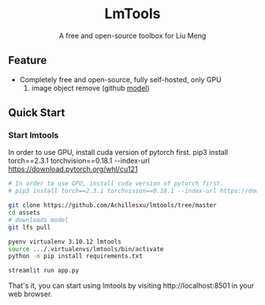 <h1 align="center">LmTools</h1>
<p align="center">A free and open-source toolbox for Liu Meng</p>


## Feature
- Completely free and open-source, fully self-hosted, only GPU
  1. image object remove (github [model](https://github.com/advimman/lama?tab=readme-ov-file))

## Quick Start

### Start lmtools

In order to use GPU, install cuda version of pytorch first.
pip3 install torch==2.3.1 torchvision==0.18.1 --index-url https://download.pytorch.org/whl/cu121

```bash
# In order to use GPU, install cuda version of pytorch first.
# pip3 install torch==2.3.1 torchvision==0.18.1 --index-url https://download.pytorch.org/whl/cu121

git clone https://github.com/Achillesxu/lmtools/tree/master
cd assets
# downloads model 
git lfs pull

pyenv virtualenv 3.10.12 lmtools
source .../.virtualenvs/lmtools/bin/activate
python -m pip install requirements.txt

streamlit run app.py
```
That's it, you can start using lmtools by visiting http://localhost:8501 in your web browser.
